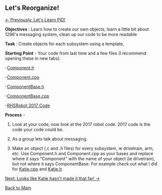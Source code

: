 ## Let's Reorganize!
[<- Previously: Let's Learn PID!](LLpid.md)

**Objectives** : Learn how to create our own objects, learn a little bit about 1296's messaging system, clean up our code to be more readable


**Task** : Create objects for each subsystem using a template,


**Starting Point** - Your code from last time and a few files (I recommend opening these in new tabs):

 -[Component.h](frc1296code/Component.h)
 
 -[Component.cpp](frc1296code/Component.cpp)
 
 -[ComponentBase.h](frc1296code/ComponentBase.h)
 
 -[ComponentBase.cpp](frc1296code/ComponentBase.cpp)
 
 -[RHSRobot 2017 Code](https://github.com/FRC1296/RhsRobot2017)
 

**Process** - 

1. Look at your code, now look at the 2017 robot code. 2017 code is the code your code could be.

2. As a group lets talk about messaging.

3. Make an object (.c and .h files) for every subsystem, ie drivetrain, arm, etc. Use Component.h and Component.cpp as your bases and replace where it says "Component" with the name of your object (ie drivetrain), but not where it says ComponentBase. For example check out what I did for [Katie.cpp](frc1296code/Katie.cpp) and [Katie.h](frc1296code/Katie.h). 


[Next: Looks like Katie hasn't made it that far! ->](../../README.md)

[Back to Main](../../README.md)
